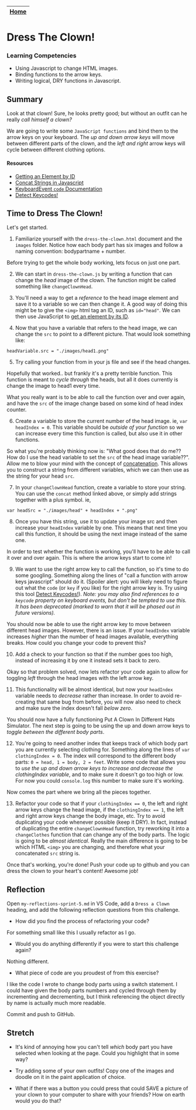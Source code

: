 [Home](../README.md)|
---|

# Dress The Clown!

### Learning Competencies

- Using Javascript to change HTML images.
- Binding functions to the arrow keys.
- Writing logical, DRY functions in Javascript.

## Summary

Look at that clown! Sure, he looks pretty good; but without an outfit can he really _call himself a clown?_

We are going to write some `JavaScript functions` and bind them to the arrow keys on your keyboard. The *up and down arrow keys* will move between different parts of the clown, and the *left and right* arrow keys will cycle between different clothing options.

#### Resources

* [Getting an Element by ID](https://www.w3schools.com/jsref/met_document_getelementbyid.asp)
* [Concat Strings in Javascript](https://www.w3schools.com/jsref/jsref_concat_string.asp)
* [KeyboardEvent `code` Documentation](https://developer.mozilla.org/en-US/docs/Web/API/KeyboardEvent/code)
* [Detect Keycodes!](https://keycode.info/)

## Time to Dress The Clown!

Let's get started.

1. Familiarize yourself with the `dress-the-clown.html` document and the `images` folder. Notice how each body part has six images and follow a naming convention: bodypartname + number.

Before trying to get the whole body working, lets focus on just one part.

2. We can start in `dress-the-clown.js` by writing a function that can change the *head* image of the clown. The function might be called something like `changeClownHead`.  

3. You'll need a way to get a _reference_ to the head image element and save it to a variable so we can then change it. A good way of doing this might be to give the `<img>` html tag an ID, such as `id="head"`. We can then use JavaScript to [get an element by its ID](https://www.w3schools.com/jsref/met_document_getelementbyid.asp).

4. Now that you have a variable that refers to the head image, we can change the `src` to point to a different picture. That would look something like: 

```
headVariable.src = "./images/head1.png"
``` 

5. Try calling your function from in your js file and see if the head changes. 

Hopefully that worked.. but frankly it's a pretty terrible function. This function is meant to _cycle through_ the heads, but all it does currently is change the image to head1 every time. 

What you really want is to be able to call the function over and over again, and have the `src` of the image change based on some kind of head index counter. 

6. Create a variable to store the current number of the head image. ie, `var headIndex = 0`. This variable should be *outside of your function* so we can increase every time this function is called, but also use it in other functions.

So what you're probably thinking now is: "What good does that do me?? How do I use the head variable to set the `src` of the head image variable??". Allow me to blow your mind with the concept of [concatenation](https://www.w3schools.com/jsref/jsref_concat_string.asp). This allows you to construct a string from different variables, which we can then use as the string for your head `src`. 

7. In your `changeClownHead` function, create a variable to store your string. You can use the `concat` method linked above, or simply add strings together with a plus symbol. ie, 

```
var headSrc = "./images/head" + headIndex + ".png"
``` 

8. Once you have this string, use it to update your image src and then increase your `headIndex` variable by one. This means that next time you call this function, it should be using the next image instead of the same one.

In order to test whether the function is working, you'll have to be able to call it over and over again. This is where the arrow keys start to come in! 

9. We want to use the right arrow key to call the function, so it's time to do some googling. Something along the lines of "call a function with arrow keys javascript" should do it. (Spoiler alert: you will likely need to figure out what the `code` (or `key` if you like) for the right arrow key is. Try using this tool [Detect Keycodes!](https://keycode.info/)). _Note: you may also find references to a `keycode` property on keyboard events, but don't be tempted to use this. It has been deprecated (marked to warn that it will be phased out in future versions)._

You should now be able to use the right arrow key to move between different head images. However, there is an issue. If your `headIndex` variable increases _higher_ than the number of head images available, everything breaks. How could you change your code to prevent this? 

10. Add a check to your function so that if the number goes too high, instead of increasing it by one it instead sets it back to zero.

Okay so that problem solved, now lets refactor your code again to allow for toggling _left_ through the head images with the left arrow key. 

11. This functionality will be almost identical, but now your `headIndex` variable needs to _decrease_ rather than increase. In order to avoid re-creating that same bug from before, you will now also need to check and make sure the index doesn't fall _below zero_. 

You should now have a fully functioning Put A Clown In Different Hats Simulator. The next step is going to be using the up and down arrow keys to *toggle between the different body parts*.  

12. You're going to need another index that keeps track of which body part you are currently selecting clothing for. Something along the lines of `var clothingIndex = 0`. The index will correspond to the different body parts: `0 = head, 1 = body, 2 = feet`. Write some code that allows you to *use the up and down arrow keys to increase and decrease the clothingIndex variable*, and to make sure it doesn't go too high or low. For now you could `console.log` this number to make sure it's working.

Now comes the part where we bring all the pieces together. 

13. Refactor your code so that if your `clothingIndex == 0`, the left and right arrow keys change the head image, if the `clothingIndex == 1`, the left and right arrow keys change the body image, etc. Try to avoid duplicating your code whenever possible (keep it DRY). In fact, instead of duplicating the entire `changeClownHead` function, try reworking it into a `changeClothes` function that can change any of the body parts. The logic is going to be _almost identical_. Really the main difference is going to be which HTML `<img>` you are changing, and therefore what your concatenated `src` string is.

Once that's working, you're done! Push your code up to github and you can dress the clown to your heart's content! Awesome job!

## Reflection

Open `my-reflections-sprint-5.md` in VS Code, add a `Dress a Clown` heading, and add the following reflection questions from this challenge.

- How did you find the process of refactoring your code? 

For something small like this I usually refactor as I go.

- Would you do anything differently if you were to start this challenge again?

Nothing different.

- What piece of code are you proudest of from this exercise? 

I like the code I wrote to change body parts using a switch statement. I could have given the body parts numbers and cycled through them by incrementing and decrementing, but I think referencing the object directly by name is actually much more readable.

Commit and push to GitHub.

## Stretch

- It's kind of annoying how you can't tell _which_ body part you have selected when looking at the page. Could you highlight that in some way?

- Try adding some of your own outfits! Copy one of the images and doodle on it in the paint application of choice.

- What if there was a button you could press that could SAVE a picture of your clown to your computer to share with your friends? How on earth would you do that?
